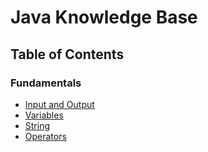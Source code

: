 # Java Knowledge Base

## Table of Contents

### Fundamentals

- [Input and Output](./docs/01-fundamentals/01-input-output/)
- [Variables](./docs/01-fundamentals/02-variables/)
- [String](./docs/01-fundamentals/03-string/)
- [Operators](./docs/01-fundamentals/04-operators/)

